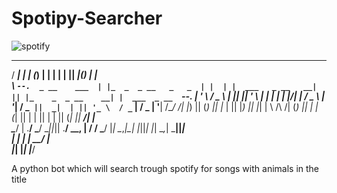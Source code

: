 # Spotipy-Searcher

![spotify](https://res.cloudinary.com/practicaldev/image/fetch/s--NaBO0vjh--/c_imagga_scale,f_auto,fl_progressive,h_420,q_auto,w_1000/https://thepracticaldev.s3.amazonaws.com/i/obqo8d6t00w0cdtq71im.png)

 _____                _    _                 _    _                   _ ______  _             _             
/  ___|              | |  (_)               | |  | |                 | ||  ___|(_)           | |            
\ `--.  _ __    ___  | |_  _  _ __   _   _  | |  | |  ___   _ __   __| || |_    _  _ __    __| |  ___  _ __ 
 `--. \| '_ \  / _ \ | __|| || '_ \ | | | | | |/\| | / _ \ | '__| / _` ||  _|  | || '_ \  / _` | / _ \| '__|
/\__/ /| |_) || (_) || |_ | || |_) || |_| | \  /\  /| (_) || |   | (_| || |    | || | | || (_| ||  __/| |   
\____/ | .__/  \___/  \__||_|| .__/  \__, |  \/  \/  \___/ |_|    \__,_|\_|    |_||_| |_| \__,_| \___||_|   
       | |                   | |      __/ |                                                                 
       |_|                   |_|     |___/         

A python bot which will search trough spotify for songs with animals in the title
